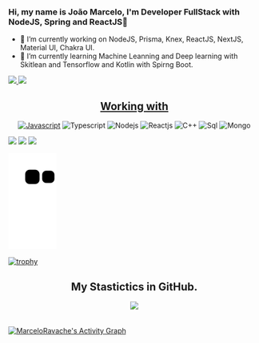 ### Hi, my name is João Marcelo, I'm Developer FullStack with NodeJS, Spring and ReactJS👋

- 🔭 I’m currently working on NodeJS, Prisma, Knex, ReactJS, NextJS, Material UI, Chakra UI.
- 🌱 I’m currently learning Machine Leanning and Deep learning with Skitlean and Tensorflow and Kotlin with Spirng Boot.

 <div>
  <a href="https://github.com/MarceloRavache">
  <img height="180em" src="https://github-readme-stats.vercel.app/api?username=MarceloRavache&show_icons=true&theme=dracula&include_all_commits=true&count_private=true"/>
  <img height="180em" src="https://github-readme-stats.vercel.app/api/top-langs/?username=MarceloRavache&layout=compact&langs_count=7&theme=dracula"/>
</div>
<h2 align="center">Working with</h2>
<p align="center">
  <img alt="Javascript" src="https://img.shields.io/badge/-JavaScript-090909?style=for-the-badge&logo=JavaScript&logoColor=E9D54D"></a>
  <img alt="Typescript" src="https://img.shields.io/badge/-Typescript-090909?style=for-the-badge&logo=Typescript&logoColor=00648B"></a>
  <img alt="Nodejs" src="https://img.shields.io/badge/-NodeJs-090909?style=for-the-badge&logo=Nodedotjs&logoColor=299c1c"></a>
  <img alt="Reactjs" src="https://img.shields.io/badge/-ReactJS-090909?style=for-the-badge&logo=React&logoColor=00648B"></a>
  <img alt="C++" src="https://img.shields.io/badge/-C++-090909?style=for-the-badge&logo=C%2b%2b&logoColor=6296CC"></a>  
  <img alt="Sql" src="https://img.shields.io/badge/-Sql-090909?style=for-the-badge&logo=mysql&logoColor=00648B"></a> 
  <img alt="Mongo" src="https://img.shields.io/badge/-MongoDB-090909?style=for-the-badge&logo=MongoDB&logoColor=00648B"></a> 
</p>
<div> 
  <a href="https://instagram.com/jm_ravache.js" target="_blank"><img src="https://img.shields.io/badge/-Instagram-%23E4405F?style=for-the-badge&logo=instagram&logoColor=white" target="_blank"></a>
  <a href = "mailto:contato@example.com"><img src="https://img.shields.io/badge/-Gmail-%23333?style=for-the-badge&logo=gmail&logoColor=white" target="_blank"></a>
  <a href="https://www.linkedin.com/in/marcelo-ravache" target="_blank"><img src="https://img.shields.io/badge/-LinkedIn-%230077B5?style=for-the-badge&logo=linkedin&logoColor=white" target="_blank"></a> 
 
  ![Snake animation](https://github.com/MarceloRavache/MarceloRavache/blob/output/github-contribution-grid-snake.svg)
 
 [![trophy](https://github-profile-trophy.vercel.app/?username=MarceloRavache&theme=dark_lover)](https://github.com/ryo-ma/github-profile-trophy)
 
 <h2 align="center">My Stastictics in GitHub.</h2>
<p align="center">
    <a href="https://github.com/MarceloRavache">
      <img src="https://github-readme-streak-stats.herokuapp.com/?user=MarceloRavache&theme=dark&hide_border=true&date_format=j%20M%5B%20Y%5D)" />
    </a>
</p><br>
<a href="https://github.com/MarceloRavache"><img alt="MarceloRavache's Activity Graph" src="https://activity-graph.herokuapp.com/graph?username=MarceloRavache&bg_color=0D1117&color=eca15b&line=eca15b&point=FFFFFF&hide_border=true" /></a>
</div>
